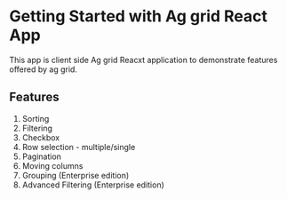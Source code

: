 # Getting Started with Ag grid React App
This app is client side Ag grid Reacxt application to demonstrate features offered by ag grid.

## Features
1. Sorting
2. Filtering
3. Checkbox
4. Row selection - multiple/single
5. Pagination
5. Moving columns
6. Grouping (Enterprise edition)
7. Advanced Filtering (Enterprise edition)
